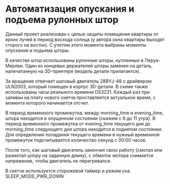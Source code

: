 # Автоматизация опускания и подъема рулонных штор

Данный проект реализован с целью защиты помещения квартиры от ярких лучей в период восхода солнца (у автора 
окна квартиры выходят сторого на восток). С учетом этого момента выбраны моменты опускания и подьема шторы.

В качестве штор использованы рулонные шторы, купленные в Леруа-Мерлен. Один из концевых держателей шторы
заменен на деталь, напечатанную на 3D-принтере (модель детали прилагается).

За вращение отвечает шаговый двигатель 28BYJ-48 с драйвером ULN2003, который помещен в корпус 3D-детали.
В схеме также использованы часы реального времени DS3231. Каждый раз при заливки на плату нового 
скетча проставляется актуальное время, с момента которого начинается отсчет.

В период временного промежутка, между morning_time и evening_time, штора находится в опущенном 
состоянии (скажем с 6 до 11 утра). В период временного  промежутка от evening_time текущего 
дня до morning_time следующего дня штора находится в поднятом состоянии. Для определения попадания текущего 
времени в нужный временной промежуток подсчитывается количество секунд с 00:00 часов.

После того, как шаговый двигатель закончил свою работу (смотал или размотал штору на заданную длину), с обмоток
мотора снимается напряжение, чтобы двигатель не перегревался.

В скетче используется сторожевой таймер и режим сна SLEEP_MODE_PWR_DOWN

